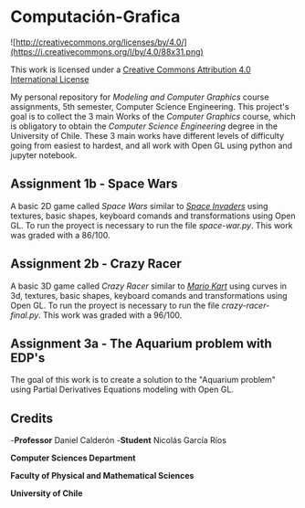 Computación-Grafica
=============

![http://creativecommons.org/licenses/by/4.0/](https://i.creativecommons.org/l/by/4.0/88x31.png)

This work is licensed under a 
[Creative Commons Attribution 4.0 International License](http://creativecommons.org/licenses/by/4.0/)

My personal repository for _Modeling and Computer Graphics_ course assignments, 5th semester, Computer Science Engineering. This project's goal is to collect the 3 main Works of the _Computer Graphics_ course, which is obligatory to obtain the _Computer Science Engineering_ degree in the University of Chile. These 3 main works have different levels of difficulty going from easiest to hardest, and all work with Open GL using python and jupyter notebook.

**Assignment 1b - Space Wars**
---
A basic 2D game called _Space Wars_ similar to [_Space Invaders_](https://en.wikipedia.org/wiki/Space_Invaders) using textures, basic shapes, keyboard comands and transformations using Open GL. To run the proyect is necessary to run the file _space-war.py_.
This work was graded with a 86/100.

**Assignment 2b - Crazy Racer**
---
A basic 3D game called _Crazy Racer_ similar to [_Mario Kart_](https://en.wikipedia.org/wiki/Mario_Kart) using curves in 3d, textures, basic shapes, keyboard comands and transformations using Open GL. To run the proyect is necessary to run the file _crazy-racer-final.py_.
This work was graded with a 96/100.

**Assignment 3a - The Aquarium problem with EDP's**
---
The goal of this work is to create a solution to the "Aquarium problem" using Partial Derivatives Equations modeling with Open GL. 

Credits
-------
-**Professor** Daniel Calderón
-**Student** Nicolás García Ríos

**Computer Sciences Department**

**Faculty of Physical and Mathematical Sciences**

**University of Chile**
